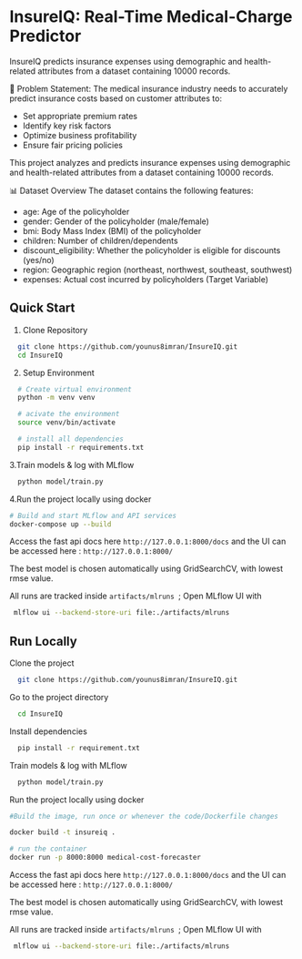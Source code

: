 
# InsureIQ: Real-Time Medical-Charge Predictor

InsureIQ predicts insurance expenses using demographic and health-related attributes from a dataset containing 10000 records.

🎯 Problem Statement:
The medical insurance industry needs to accurately predict insurance costs based on customer attributes to:

* Set appropriate premium rates
* Identify key risk factors
* Optimize business profitability
* Ensure fair pricing policies

This project analyzes and predicts insurance expenses using demographic and health-related attributes from a dataset containing 10000 records.

📊 Dataset Overview
The dataset contains the following features:

* age: Age of the policyholder
* gender: Gender of the policyholder (male/female)
* bmi: Body Mass Index (BMI) of the policyholder
* children: Number of children/dependents
* discount_eligibility: Whether the policyholder is eligible for discounts (yes/no)
* region: Geographic region (northeast, northwest, southeast, southwest)
* expenses: Actual cost incurred by policyholders (Target Variable)


## Quick Start

 1. Clone Repository

```bash
  git clone https://github.com/younus8imran/InsureIQ.git
  cd InsureIQ
```
2. Setup Environment

```bash
  # Create virtual environment
  python -m venv venv

  # acivate the environment
  source venv/bin/activate

  # install all dependencies
  pip install -r requirements.txt
```
3.Train models & log with MLflow

```bash
  python model/train.py

```
4.Run the project locally using docker 
```bash
# Build and start MLflow and API services
docker-compose up --build

```
Access the fast api docs here ```http://127.0.0.1:8000/docs```
and the UI can be accessed here : ```http://127.0.0.1:8000/```

The best model is chosen automatically using GridSearchCV, with lowest rmse value.

All runs are tracked inside ```artifacts/mlruns ```; 
Open MLflow UI with 
```bash
 mlflow ui --backend-store-uri file:./artifacts/mlruns
 ```



## Run Locally

Clone the project

```bash
  git clone https://github.com/younus8imran/InsureIQ.git
```

Go to the project directory

```bash
  cd InsureIQ
```

Install dependencies

```bash
  pip install -r requirement.txt
```

Train models & log with MLflow

```bash
  python model/train.py

```
Run the project locally using docker 
```bash
#Build the image, run once or whenever the code/Dockerfile changes

docker build -t insureiq .

# run the container
docker run -p 8000:8000 medical-cost-forecaster

```
Access the fast api docs here ```http://127.0.0.1:8000/docs```
and the UI can be accessed here : ```http://127.0.0.1:8000/```

The best model is chosen automatically using GridSearchCV, with lowest rmse value.

All runs are tracked inside ```artifacts/mlruns ```; 
Open MLflow UI with 
```bash
 mlflow ui --backend-store-uri file:./artifacts/mlruns
 ```


